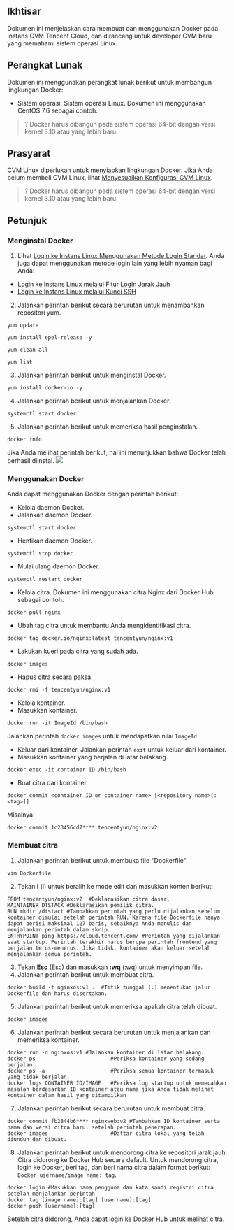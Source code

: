 ## Ikhtisar
Dokumen ini menjelaskan cara membuat dan menggunakan Docker pada instans CVM Tencent Cloud, dan dirancang untuk developer CVM baru yang memahami sistem operasi Linux.

## Perangkat Lunak

Dokumen ini menggunakan perangkat lunak berikut untuk membangun lingkungan Docker:
- Sistem operasi: Sistem operasi Linux. Dokumen ini menggunakan CentOS 7.6 sebagai contoh.
>? Docker harus dibangun pada sistem operasi 64-bit dengan versi kernel 3.10 atau yang lebih baru.
>

## Prasyarat
CVM Linux diperlukan untuk menyiapkan lingkungan Docker. Jika Anda belum membeli CVM Linux, lihat [Menyesuaikan Konfigurasi CVM Linux](https://intl.cloud.tencent.com/document/product/213/10517).
>? Docker harus dibangun pada sistem operasi 64-bit dengan versi kernel 3.10 atau yang lebih baru.
>

## Petunjuk

### Menginstal Docker

1. Lihat [Login ke Instans Linux Menggunakan Metode Login Standar](https://intl.cloud.tencent.com/document/product/213/5436). Anda juga dapat menggunakan metode login lain yang lebih nyaman bagi Anda:
 - [Login ke Instans Linux melalui Fitur Login Jarak Jauh](https://intl.cloud.tencent.com/document/product/213/32502)
 - [Login ke Instans Linux melalui Kunci SSH](https://intl.cloud.tencent.com/document/product/213/32501)
2. Jalankan perintah berikut secara berurutan untuk menambahkan repositori yum.
```
yum update
```
```
yum install epel-release -y
```
```
yum clean all
```
```
yum list
```
3. Jalankan perintah berikut untuk menginstal Docker.
```
yum install docker-io -y
```
4. Jalankan perintah berikut untuk menjalankan Docker.
```
systemctl start docker
```
5. Jalankan perintah berikut untuk memeriksa hasil penginstalan.
```
docker info
```
Jika Anda melihat perintah berikut, hal ini menunjukkan bahwa Docker telah berhasil diinstal.
![](https://main.qcloudimg.com/raw/a848737e9d011f528f66dc54fca61c08.png)


### Menggunakan Docker
Anda dapat menggunakan Docker dengan perintah berikut:
- Kelola daemon Docker.
 - Jalankan daemon Docker.
```
systemctl start docker
```
 - Hentikan daemon Docker.
```
systemctl stop docker
```
 - Mulai ulang daemon Docker.
```
systemctl restart docker
```
- Kelola citra. Dokumen ini menggunakan citra Nginx dari Docker Hub sebagai contoh.
```
docker pull nginx 
```
 - Ubah tag citra untuk membantu Anda mengidentifikasi citra.
```
docker tag docker.io/nginx:latest tencentyun/nginx:v1
```
 - Lakukan kueri pada citra yang sudah ada.
```
docker images
```
 - Hapus citra secara paksa.
```
docker rmi -f tencentyun/nginx:v1
```
- Kelola kontainer.
 - Masukkan kontainer.
```
docker run -it ImageId /bin/bash
```
Jalankan perintah `docker images` untuk mendapatkan nilai `ImageId`.
 - Keluar dari kontainer. Jalankan perintah `exit` untuk keluar dari kontainer.
 - Masukkan kontainer yang berjalan di latar belakang.
```
docker exec -it container ID /bin/bash
```
 - Buat citra dari kontainer.
```
docker commit <container ID or container name> [<repository name>[:<tag>]]
```
Misalnya:
```
docker commit 1c23456cd7**** tencentyun/nginx:v2
```

### Membuat citra

1. Jalankan perintah berikut untuk membuka file "Dockerfile".
```
vim Dockerfile
```
2. Tekan **i** (i) untuk beralih ke mode edit dan masukkan konten berikut:
```
FROM tencentyun/nginx:v2  #Deklarasikan citra dasar.
MAINTAINER DTSTACK #Deklarasikan pemilik citra.
RUN mkdir /dtstact #Tambahkan perintah yang perlu dijalankan sebelum kontainer dimulai setelah perintah RUN. Karena file Dockerfile hanya dapat berisi maksimal 127 baris, sebaiknya Anda menulis dan menjalankan perintah dalam skrip.
ENTRYPOINT ping https://cloud.tencent.com/ #Perintah yang dijalankan saat startup. Perintah terakhir harus berupa perintah frontend yang berjalan terus-menerus. Jika tidak, kontainer akan keluar setelah menjalankan semua perintah.
```
3. Tekan **Esc** (Esc) dan masukkan **:wq** (:wq) untuk menyimpan file.
4. Jalankan perintah berikut untuk membuat citra.
```
docker build -t nginxos:v1 .  #Titik tunggal (.) menentukan jalur Dockerfile dan harus disertakan.
```
5. Jalankan perintah berikut untuk memeriksa apakah citra telah dibuat.
```
docker images
```
6. Jalankan perintah berikut secara berurutan untuk menjalankan dan memeriksa kontainer.
```
docker run -d nginxos:v1 #Jalankan kontainer di latar belakang.
docker ps                        #Periksa kontainer yang sedang berjalan.
docker ps -a                     #Periksa semua kontainer termasuk yang tidak berjalan.
docker logs CONTAINER ID/IMAGE   #Periksa log startup untuk memecahkan masalah berdasarkan ID kontainer atau nama jika Anda tidak melihat kontainer dalam hasil yang ditampilkan
```
7. Jalankan perintah berikut secara berurutan untuk membuat citra.
```
docker commit fb2844b6**** nginxweb:v2 #Tambahkan ID kontainer serta nama dan versi citra baru. setelah perintah penerapan.
docker images                    #Daftar citra lokal yang telah diunduh dan dibuat.
```
8. Jalankan perintah berikut untuk mendorong citra ke repositori jarak jauh.
Citra didorong ke Docker Hub secara default. Untuk mendorong citra, login ke Docker, beri tag, dan beri nama citra dalam format berikut: `Docker username/image name: tag`.
```
docker login #Masukkan nama pengguna dan kata sandi registri citra setelah menjalankan perintah
docker tag [image name]:[tag] [username]:[tag]
docker push [username]:[tag]
```
Setelah citra didorong, Anda dapat login ke Docker Hub untuk melihat citra.



